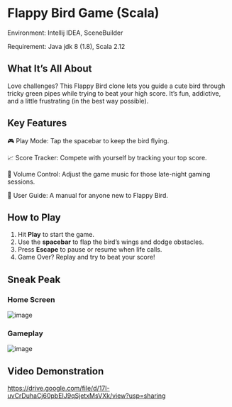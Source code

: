 # Flappy Bird Game (Scala)

Environment: Intellij IDEA, SceneBuilder

Requirement: Java jdk 8 (1.8), Scala 2.12

## What It’s All About
Love challenges? This Flappy Bird clone lets you guide a cute bird through tricky green pipes while trying to beat your high score. It’s fun, addictive, and a little frustrating (in the best way possible).

## Key Features
🎮 Play Mode: Tap the spacebar to keep the bird flying.

📈 Score Tracker: Compete with yourself by tracking your top score.

🎵 Volume Control: Adjust the game music for those late-night gaming sessions.

📖 User Guide: A manual for anyone new to Flappy Bird.

## How to Play
1. Hit **Play** to start the game.
2. Use the **spacebar** to flap the bird’s wings and dodge obstacles.
3. Press **Escape** to pause or resume when life calls.
4. Game Over? Replay and try to beat your score!

## Sneak Peak
### Home Screen
![image](https://github.com/user-attachments/assets/6aa41b5c-a901-4356-9799-aab0b718915e)


### Gameplay
![image](https://github.com/user-attachments/assets/bb8905e1-4a45-43e4-b273-3a936fef2513)

## Video Demonstration
https://drive.google.com/file/d/17I-uvCrDuhaCj60pbEIJ9qSjetxMsVXk/view?usp=sharing
